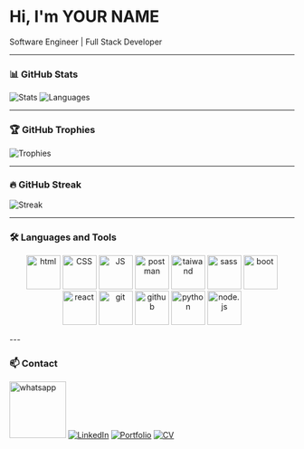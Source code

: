 # Hi, I'm YOUR NAME
Software Engineer | Full Stack Developer

---

### 📊 GitHub Stats
![Stats](https://github-readme-stats.vercel.app/api?username=YOUR_USERNAME&show_icons=true&theme=dark)
![Languages](https://github-readme-stats.vercel.app/api/top-langs/?username=YOUR_USERNAME&layout=compact&theme=dark)

---

### 🏆 GitHub Trophies
![Trophies](https://github-profile-trophy.vercel.app/?username=YOUR_USERNAME&theme=onedark)

---

### 🔥 GitHub Streak
![Streak](https://streak-stats.demolab.com?user=YOUR_USERNAME&theme=dark&hide_border=true)

---

### 🛠️ Languages and Tools
<p align="center" gap="10px">
  <img alt="html" src="https://github.com/user-attachments/assets/555a128f-4749-4a07-bce7-0ec5d31d4ae2" width="60"/>
  <img alt="CSS" src="https://github.com/user-attachments/assets/45bf7b87-713a-427a-a22c-6278d020d6f7"width="60"/>
  <img alt="JS"  src="https://github.com/user-attachments/assets/c98ca2b7-4662-4916-8f87-0a0bf1609d99" width="60"/>
  <img alt="postman"  src="https://images.icon-icons.com/3053/PNG/512/postman_macos_bigsur_icon_189815.png" width="60"/>
  <img alt="taiwand"  src="https://images.icon-icons.com/2107/PNG/512/file_type_tailwind_icon_130128.png" width="60"/>
  <img alt="sass"  src="https://images.icon-icons.com/2107/PNG/512/file_type_sass_icon_130182.png" width="60"/>
  <img alt="boot"  src="https://images.icon-icons.com/2415/PNG/512/bootstrap_plain_logo_icon_146619.png" width="60"/>
  <img alt="react"  src="https://images.icon-icons.com/2415/PNG/512/react_original_logo_icon_146374.png" width="60"/>
  <img alt="git"  src="https://images.icon-icons.com/2415/PNG/512/git_plain_logo_icon_146507.png" width="60"/>
  <img alt="github"  src="https://images.icon-icons.com/2429/PNG/512/github_logo_icon_147285.png" width="60"/>
  <img alt="python" src="https://github.com/user-attachments/assets/7c51f582-e6ae-47cb-b9d2-5db88add3432" width="60"/>
  <img alt="node.js"  src="https://images.icon-icons.com/2415/PNG/512/nodejs_original_wordmark_logo_icon_146412.png" width="60"/>
</p>
---

### 📫 Contact
<a href="https://wh.ms/201123382567"> <img alt="whatsapp"  src="https://images.icon-icons.com/840/PNG/512/Whatsapp_icon-icons.com_66931.png" width="100"/></a>
[![LinkedIn](https://img.shields.io/badge/LinkedIn-blue?logo=linkedin&logoColor=white)](https://www.linkedin.com/in/YOUR_LINK/)
[![Portfolio](https://img.shields.io/badge/Portfolio-000?logo=vercel&logoColor=white)](https://your-portfolio.com)
[![CV](https://img.shields.io/badge/CV-grey?logo=readme&logoColor=white)](https://your-cv-link.com)
